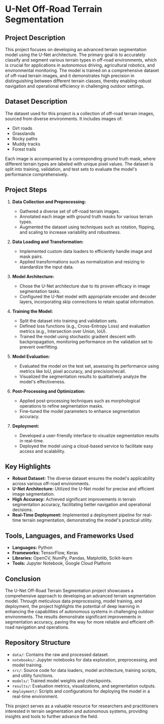 # U-Net Off-Road Terrain Segmentation

## Project Description
This project focuses on developing an advanced terrain segmentation model using the U-Net architecture. The primary goal is to accurately classify and segment various terrain types in off-road environments, which is crucial for applications in autonomous driving, agricultural robotics, and environmental monitoring. The model is trained on a comprehensive dataset of off-road terrain images, and it demonstrates high precision in distinguishing between different terrain classes, thereby enabling robust navigation and operational efficiency in challenging outdoor settings.

## Dataset Description
The dataset used for this project is a collection of off-road terrain images, sourced from diverse environments. It includes images of:
- Dirt roads
- Grasslands
- Rocky paths
- Muddy tracks
- Forest trails

Each image is accompanied by a corresponding ground truth mask, where different terrain types are labeled with unique pixel values. The dataset is split into training, validation, and test sets to evaluate the model's performance comprehensively.

## Project Steps

1. **Data Collection and Preprocessing:**
   - Gathered a diverse set of off-road terrain images.
   - Annotated each image with ground truth masks for various terrain types.
   - Augmented the dataset using techniques such as rotation, flipping, and scaling to increase variability and robustness.

2. **Data Loading and Transformation:**
   - Implemented custom data loaders to efficiently handle image and mask pairs.
   - Applied transformations such as normalization and resizing to standardize the input data.

3. **Model Architecture:**
   - Chose the U-Net architecture due to its proven efficacy in image segmentation tasks.
   - Configured the U-Net model with appropriate encoder and decoder layers, incorporating skip connections to retain spatial information.

4. **Training the Model:**
   - Split the dataset into training and validation sets.
   - Defined loss functions (e.g., Cross-Entropy Loss) and evaluation metrics (e.g., Intersection over Union, IoU).
   - Trained the model using stochastic gradient descent with backpropagation, monitoring performance on the validation set to prevent overfitting.

5. **Model Evaluation:**
   - Evaluated the model on the test set, assessing its performance using metrics like IoU, pixel accuracy, and precision/recall.
   - Visualized the segmentation results to qualitatively analyze the model's effectiveness.

6. **Post-Processing and Optimization:**
   - Applied post-processing techniques such as morphological operations to refine segmentation masks.
   - Fine-tuned the model parameters to enhance segmentation accuracy.

7. **Deployment:**
   - Developed a user-friendly interface to visualize segmentation results in real-time.
   - Deployed the model using a cloud-based service to facilitate easy access and scalability.

## Key Highlights
- **Robust Dataset:** The diverse dataset ensures the model's applicability across various off-road environments.
- **U-Net Architecture:** Utilized the U-Net model for precise and efficient image segmentation.
- **High Accuracy:** Achieved significant improvements in terrain segmentation accuracy, facilitating better navigation and operational decisions.
- **Real-Time Deployment:** Implemented a deployment pipeline for real-time terrain segmentation, demonstrating the model's practical utility.

## Tools, Languages, and Frameworks Used
- **Languages:** Python
- **Frameworks:** TensorFlow, Keras
- **Libraries:** OpenCV, NumPy, Pandas, Matplotlib, Scikit-learn
- **Tools:** Jupyter Notebook, Google Cloud Platform

## Conclusion
The U-Net Off-Road Terrain Segmentation project showcases a comprehensive approach to developing an advanced terrain segmentation model. Through meticulous data preprocessing, model training, and deployment, the project highlights the potential of deep learning in enhancing the capabilities of autonomous systems in challenging outdoor environments. The results demonstrate significant improvements in segmentation accuracy, paving the way for more reliable and efficient off-road navigation and operations.

## Repository Structure
- `data/`: Contains the raw and processed dataset.
- `notebooks/`: Jupyter notebooks for data exploration, preprocessing, and model training.
- `src/`: Source code for data loaders, model architecture, training scripts, and utility functions.
- `models/`: Trained model weights and checkpoints.
- `results/`: Evaluation metrics, visualizations, and segmentation outputs.
- `deployment/`: Scripts and configurations for deploying the model in a real-time environment.

This project serves as a valuable resource for researchers and practitioners interested in terrain segmentation and autonomous systems, providing insights and tools to further advance the field.
